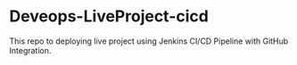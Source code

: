 # Deveops-LiveProject-cicd
This repo to deploying live project using Jenkins CI/CD Pipeline with GitHub Integration. 
